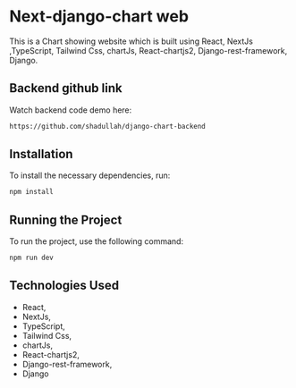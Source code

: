 # Next-django-chart web

This is a Chart showing website which is built using React, NextJs ,TypeScript, Tailwind Css, chartJs, React-chartjs2, Django-rest-framework, Django. 

## Backend github link

Watch backend code demo here:

```bash
https://github.com/shadullah/django-chart-backend
```

## Installation

To install the necessary dependencies, run:

```bash
npm install
```

## Running the Project

To run the project, use the following command:

```bash
npm run dev
```

## Technologies Used

- React,
- NextJs,
- TypeScript,
- Tailwind Css,
- chartJs,
- React-chartjs2,
- Django-rest-framework,
- Django
